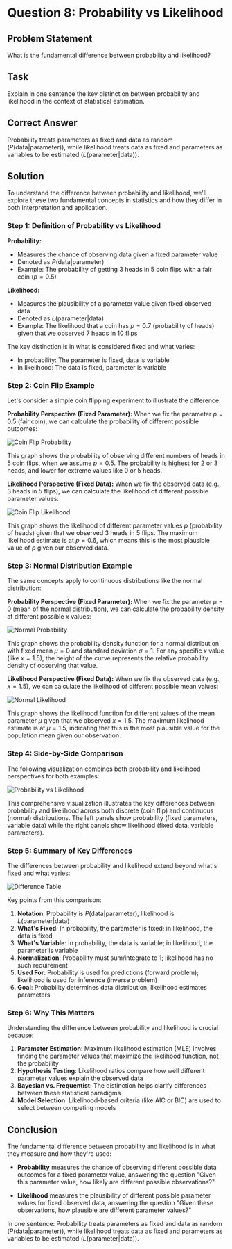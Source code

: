 # Question 8: Probability vs Likelihood

## Problem Statement
What is the fundamental difference between probability and likelihood?

## Task
Explain in one sentence the key distinction between probability and likelihood in the context of statistical estimation.

## Correct Answer
Probability treats parameters as fixed and data as random ($P(\text{data}|\text{parameter})$), while likelihood treats data as fixed and parameters as variables to be estimated ($L(\text{parameter}|\text{data})$).

## Solution

To understand the difference between probability and likelihood, we'll explore these two fundamental concepts in statistics and how they differ in both interpretation and application.

### Step 1: Definition of Probability vs Likelihood

**Probability:**
- Measures the chance of observing data given a fixed parameter value
- Denoted as $P(\text{data} | \text{parameter})$
- Example: The probability of getting 3 heads in 5 coin flips with a fair coin ($p = 0.5$)

**Likelihood:**
- Measures the plausibility of a parameter value given fixed observed data
- Denoted as $L(\text{parameter} | \text{data})$
- Example: The likelihood that a coin has $p = 0.7$ (probability of heads) given that we observed 7 heads in 10 flips

The key distinction is in what is considered fixed and what varies:
- In probability: The parameter is fixed, data is variable
- In likelihood: The data is fixed, parameter is variable

### Step 2: Coin Flip Example

Let's consider a simple coin flipping experiment to illustrate the difference:

**Probability Perspective (Fixed Parameter):**
When we fix the parameter $p = 0.5$ (fair coin), we can calculate the probability of different possible outcomes:

![Coin Flip Probability](../Images/L2_3_8/coin_flip_probability.png)

This graph shows the probability of observing different numbers of heads in 5 coin flips, when we assume $p = 0.5$. The probability is highest for 2 or 3 heads, and lower for extreme values like 0 or 5 heads.

**Likelihood Perspective (Fixed Data):**
When we fix the observed data (e.g., 3 heads in 5 flips), we can calculate the likelihood of different possible parameter values:

![Coin Flip Likelihood](../Images/L2_3_8/coin_flip_likelihood.png)

This graph shows the likelihood of different parameter values $p$ (probability of heads) given that we observed 3 heads in 5 flips. The maximum likelihood estimate is at $p = 0.6$, which means this is the most plausible value of $p$ given our observed data.

### Step 3: Normal Distribution Example

The same concepts apply to continuous distributions like the normal distribution:

**Probability Perspective (Fixed Parameter):**
When we fix the parameter $\mu = 0$ (mean of the normal distribution), we can calculate the probability density at different possible $x$ values:

![Normal Probability](../Images/L2_3_8/normal_probability.png)

This graph shows the probability density function for a normal distribution with fixed mean $\mu = 0$ and standard deviation $\sigma = 1$. For any specific $x$ value (like $x = 1.5$), the height of the curve represents the relative probability density of observing that value.

**Likelihood Perspective (Fixed Data):**
When we fix the observed data (e.g., $x = 1.5$), we can calculate the likelihood of different possible mean values:

![Normal Likelihood](../Images/L2_3_8/normal_likelihood.png)

This graph shows the likelihood function for different values of the mean parameter $\mu$ given that we observed $x = 1.5$. The maximum likelihood estimate is at $\mu = 1.5$, indicating that this is the most plausible value for the population mean given our observation.

### Step 4: Side-by-Side Comparison

The following visualization combines both probability and likelihood perspectives for both examples:

![Probability vs Likelihood](../Images/L2_3_8/probability_vs_likelihood.png)

This comprehensive visualization illustrates the key differences between probability and likelihood across both discrete (coin flip) and continuous (normal) distributions. The left panels show probability (fixed parameters, variable data) while the right panels show likelihood (fixed data, variable parameters).

### Step 5: Summary of Key Differences

The differences between probability and likelihood extend beyond what's fixed and what varies:

![Difference Table](../Images/L2_3_8/difference_table.png)

Key points from this comparison:
1. **Notation**: Probability is $P(\text{data} | \text{parameter})$, likelihood is $L(\text{parameter} | \text{data})$
2. **What's Fixed**: In probability, the parameter is fixed; in likelihood, the data is fixed
3. **What's Variable**: In probability, the data is variable; in likelihood, the parameter is variable
4. **Normalization**: Probability must sum/integrate to 1; likelihood has no such requirement
5. **Used For**: Probability is used for predictions (forward problem); likelihood is used for inference (inverse problem)
6. **Goal**: Probability determines data distribution; likelihood estimates parameters

### Step 6: Why This Matters

Understanding the difference between probability and likelihood is crucial because:

1. **Parameter Estimation**: Maximum likelihood estimation (MLE) involves finding the parameter values that maximize the likelihood function, not the probability
2. **Hypothesis Testing**: Likelihood ratios compare how well different parameter values explain the observed data
3. **Bayesian vs. Frequentist**: The distinction helps clarify differences between these statistical paradigms
4. **Model Selection**: Likelihood-based criteria (like AIC or BIC) are used to select between competing models

## Conclusion

The fundamental difference between probability and likelihood is in what they measure and how they're used:

- **Probability** measures the chance of observing different possible data outcomes for a fixed parameter value, answering the question "Given this parameter value, how likely are different possible observations?"

- **Likelihood** measures the plausibility of different possible parameter values for fixed observed data, answering the question "Given these observations, how plausible are different parameter values?"

In one sentence: Probability treats parameters as fixed and data as random ($P(\text{data}|\text{parameter})$), while likelihood treats data as fixed and parameters as variables to be estimated ($L(\text{parameter}|\text{data})$). 